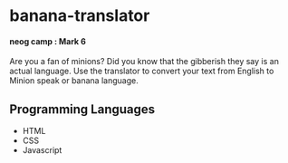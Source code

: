 # banana-translator
#### neog camp : Mark 6
Are you a fan of minions? Did you know that the gibberish they say is an actual language. Use the translator to convert your text from English to Minion speak or banana language.
## Programming Languages 
- HTML
- CSS
- Javascript
